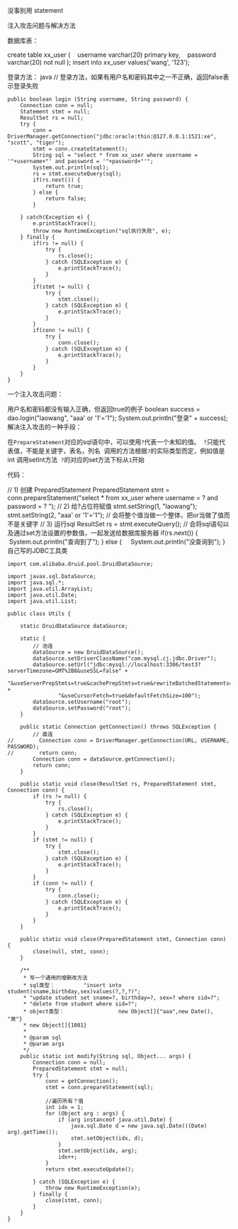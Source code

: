 没事别用 statement

注入攻击问题与解决方法

数据库表：

create table xx_user (
   username varchar(20) primary key,
   password varchar(20) not null
);
insert into xx_user values('wang', '123');

登录方法：
java
// 登录方法，如果有用户名和密码其中之一不正确，返回false表示登录失败
 

```
public boolean login (String username, String password) {
    Connection conn = null;
    Statement stmt = null;
    ResultSet rs = null;
    try {
        conn = DriverManager.getConnection("jdbc:oracle:thin:@127.0.0.1:1521:xe", "scott", "tiger");
        stmt = conn.createStatement();
        String sql = "select * from xx_user where username = '"+username+"' and password = '"+password+"'";
        System.out.println(sql);
        rs = stmt.executeQuery(sql);
        if(rs.next()) {
            return true;
        } else {
            return false;
        }
        
    } catch(Exception e) {
        e.printStackTrace();
        throw new RuntimeException("sql执行失败", e);
    } finally {
        if(rs != null) {
            try {
                rs.close();
            } catch (SQLException e) {
                e.printStackTrace();
            }
        }
        if(stmt != null) {
            try {
                stmt.close();
            } catch (SQLException e) {
                e.printStackTrace();
            }
        }
        if(conn != null) {
            try {
                conn.close();
            } catch (SQLException e) {
                e.printStackTrace();
            }
        }
    }
}
```
一个注入攻击问题：
 

用户名和密码都没有输入正确，但返回true的例子
boolean success = dao.login("laowang", "aaa' or '1'='1");
System.out.println("登录" + success);
解决注入攻击的一种手段：


在`PrepareStatement`对应的sql语句中，可以使用`?`代表一个未知的值。
 `?`只能代表值，不能是关键字，表名，列名
 调用的方法根据`?`的实际类型而定，例如值是int 调用setInt方法
 `?`的对应的set方法下标从`1`开始

代码：

// 1) 创建 PreparedStatement
PreparedStatement stmt = conn.prepareStatement("select * from xx_user where username = ? and password = ? ");
// 2) 给?占位符赋值
stmt.setString(1, "laowang");
stmt.setString(2, "aaa' or '1'='1"); // 会将整个值当做一个整体，把or当做了值而不是关键字
// 3) 运行sql
ResultSet rs = stmt.executeQuery(); // 会将sql语句以及通过set方法设置的参数值，一起发送给数据库服务器
if(rs.next()) {
    System.out.println("查询到了");
} else {
    System.out.println("没查询到");
}
自己写的JDBC工具类
```
import com.alibaba.druid.pool.DruidDataSource;
 
import javax.sql.DataSource;
import java.sql.*;
import java.util.ArrayList;
import java.util.Date;
import java.util.List;
 
public class Utils {
 
    static DruidDataSource dataSource;
 
    static {
        // 池连
        dataSource = new DruidDataSource();
        dataSource.setDriverClassName("com.mysql.cj.jdbc.Driver");
        dataSource.setUrl("jdbc:mysql://localhost:3306/test3?serverTimezone=GMT%2B8&useSSL=false" +
                "&useServerPrepStmts=true&cachePrepStmts=true&rewriteBatchedStatements=true" +
                "&useCursorFetch=true&defaultFetchSize=100");
        dataSource.setUsername("root");
        dataSource.setPassword("root");
    }
 
    public static Connection getConnection() throws SQLException {
        // 直连
//        Connection conn = DriverManager.getConnection(URL, USERNAME, PASSWORD);
//        return conn;
        Connection conn = dataSource.getConnection();
        return conn;
    }
 
    public static void close(ResultSet rs, PreparedStatement stmt, Connection conn) {
        if (rs != null) {
            try {
                rs.close();
            } catch (SQLException e) {
                e.printStackTrace();
            }
        }
        if (stmt != null) {
            try {
                stmt.close();
            } catch (SQLException e) {
                e.printStackTrace();
            }
        }
        if (conn != null) {
            try {
                conn.close();
            } catch (SQLException e) {
                e.printStackTrace();
            }
        }
    }
 
    public static void close(PreparedStatement stmt, Connection conn) {
        close(null, stmt, conn);
    }
 
    /**
     * 写一个通用的增删改方法
     * sql类型：         "insert into student(sname,birthday,sex)values(?,?,?)";
     * "update student set sname=?, birthday=?, sex=? where sid=?";
     * "delete from student where sid=?";
     * object类型：                 new Object[]{"aaa",new Date(), "男"}
     * new Object[]{1001}
     *
     * @param sql
     * @param args
     */
    public static int modify(String sql, Object... args) {
        Connection conn = null;
        PreparedStatement stmt = null;
        try {
            conn = getConnection();
            stmt = conn.prepareStatement(sql);
 
            //遍历所有？值
            int idx = 1;
            for (Object arg : args) {
                if (arg instanceof java.util.Date) {
                    java.sql.Date d = new java.sql.Date(((Date) arg).getTime());
                    stmt.setObject(idx, d);
                }
                stmt.setObject(idx, arg);
                idx++;
            }
            return stmt.executeUpdate();
 
        } catch (SQLException e) {
            throw new RuntimeException(e);
        } finally {
            close(stmt, conn);
        }
    }
}
```
 
